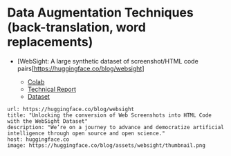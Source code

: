 
# Data Augmentation Techniques (back-translation, word replacements)

- [WebSight: A large synthetic dataset of screenshot/HTML code pairs[https://huggingface.co/blog/websight]
  
	- [Colab](https://colab.research.google.com/drive/1LdamGKR2oacrDk-kYwz_Wfc1-RBUdzcO?usp=sharing)
	- [Technical Report](https://arxiv.org/abs/2403.09029)
	- [Dataset](https://huggingface.co/datasets/HuggingFaceM4/WebSight)
	
  
```cardlink
url: https://huggingface.co/blog/websight
title: "Unlocking the conversion of Web Screenshots into HTML Code with the WebSight Dataset"
description: "We’re on a journey to advance and democratize artificial intelligence through open source and open science."
host: huggingface.co
image: https://huggingface.co/blog/assets/websight/thumbnail.png
```
